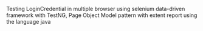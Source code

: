 Testing LoginCredential in multiple browser using selenium data-driven framework with TestNG, Page Object Model pattern with extent report using the language java
